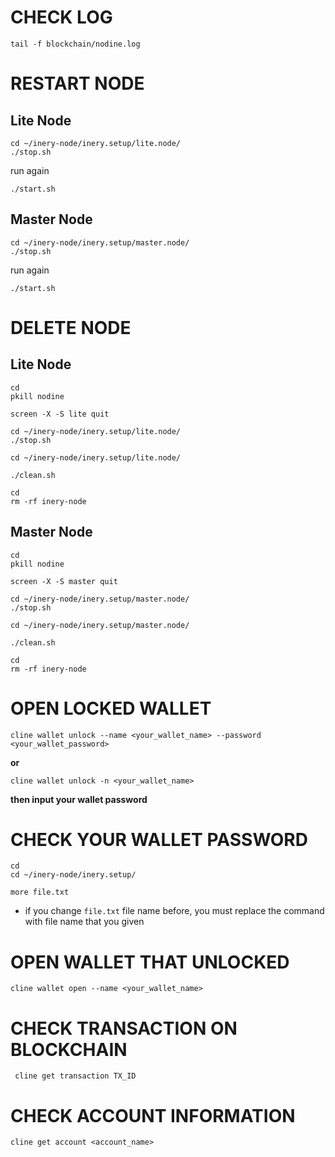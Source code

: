 # CHECK LOG

```
tail -f blockchain/nodine.log
```

# RESTART NODE

## Lite Node
```
cd ~/inery-node/inery.setup/lite.node/
./stop.sh
```
run again
```
./start.sh
```

## Master Node
```
cd ~/inery-node/inery.setup/master.node/
./stop.sh
```
run again
```
./start.sh
```

# DELETE NODE

## Lite Node
```
cd
pkill nodine
```
```
screen -X -S lite quit
```
```
cd ~/inery-node/inery.setup/lite.node/
./stop.sh
```
```
cd ~/inery-node/inery.setup/lite.node/
```
```
./clean.sh
```
```
cd
rm -rf inery-node
```

## Master Node
```
cd
pkill nodine
```
```
screen -X -S master quit
```
```
cd ~/inery-node/inery.setup/master.node/
./stop.sh
```
```
cd ~/inery-node/inery.setup/master.node/
```
```
./clean.sh
```
```
cd
rm -rf inery-node
```


# OPEN LOCKED WALLET
```
cline wallet unlock --name <your_wallet_name> --password <your_wallet_password>

```
**or** 

```
cline wallet unlock -n <your_wallet_name>
```

**then input your wallet password**


# CHECK YOUR WALLET PASSWORD

```
cd
cd ~/inery-node/inery.setup/
```
```
more file.txt
```

- if you change `file.txt` file name before, you must replace the command with file name that you given



# OPEN WALLET THAT UNLOCKED
```
cline wallet open --name <your_wallet_name>
```

# CHECK TRANSACTION ON BLOCKCHAIN

```
 cline get transaction TX_ID
```

# CHECK ACCOUNT INFORMATION

```
cline get account <account_name>
```

